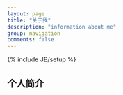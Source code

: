 ```yaml
---
layout: page
title: "关于我"
description: "information about me"
group: navigation
comments: false
---
```

{% include JB/setup %}

## 个人简介


